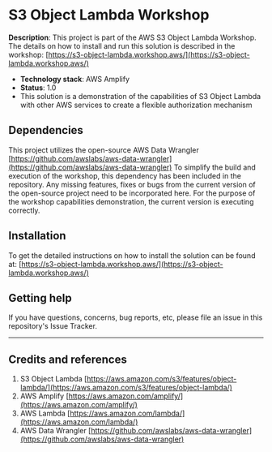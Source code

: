 # S3 Object Lambda Workshop

**Description**:  This project is part of the AWS S3 Object Lambda Workshop.
The details on how to install and run this solution is described in the workshop: [https://s3-object-lambda.workshop.aws/](https://s3-object-lambda.workshop.aws/)

- **Technology stack**: AWS Amplify
- **Status**:  1.0
- This solution is a demonstration of the capabilities of S3 Object Lambda  with other AWS services to create a flexible authorization mechanism


## Dependencies

This project utilizes the open-source AWS Data Wrangler [https://github.com/awslabs/aws-data-wrangler](https://github.com/awslabs/aws-data-wrangler)
To simplify the build and execution of the workshop, this dependency has been included in the repository.
Any missing features, fixes or bugs from the current version of the open-source project need to be incorporated here.
For the purpose of the workshop capabilities demonstration, the current version is executing correctly.

## Installation

To get the detailed instructions on how to install the solution can be found at: [https://s3-object-lambda.workshop.aws/](https://s3-object-lambda.workshop.aws/)

## Getting help

If you have questions, concerns, bug reports, etc, please file an issue in this repository's Issue Tracker.

----

## Credits and references

1. S3 Object Lambda [https://aws.amazon.com/s3/features/object-lambda/](https://aws.amazon.com/s3/features/object-lambda/)
2. AWS Amplify [https://aws.amazon.com/amplify/](https://aws.amazon.com/amplify/)
3. AWS Lambda [https://aws.amazon.com/lambda/](https://aws.amazon.com/lambda/)
4. AWS Data Wrangler [https://github.com/awslabs/aws-data-wrangler](https://github.com/awslabs/aws-data-wrangler)
